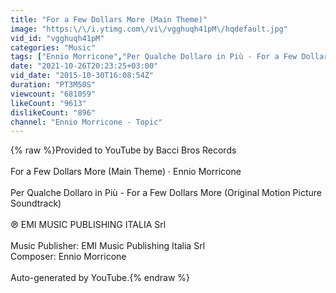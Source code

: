 ```yaml
---
title: "For a Few Dollars More (Main Theme)"
image: "https:\/\/i.ytimg.com\/vi\/vgghuqh41pM\/hqdefault.jpg"
vid_id: "vgghuqh41pM"
categories: "Music"
tags: ["Ennio Morricone","Per Qualche Dollaro in Più - For a Few Dollars More (Original Motion Picture Soundtrack)","For a Few Dollars More (Main Theme)"]
date: "2021-10-26T20:23:25+03:00"
vid_date: "2015-10-30T16:08:54Z"
duration: "PT3M50S"
viewcount: "681059"
likeCount: "9613"
dislikeCount: "896"
channel: "Ennio Morricone - Topic"
---
```

{% raw %}Provided to YouTube by Bacci Bros Records<br /><br />For a Few Dollars More (Main Theme) · Ennio Morricone<br /><br />Per Qualche Dollaro in Più - For a Few Dollars More (Original Motion Picture Soundtrack)<br /><br />℗ EMI MUSIC PUBLISHING ITALIA Srl<br /><br />Music  Publisher: EMI Music Publishing Italia Srl<br />Composer: Ennio Morricone<br /><br />Auto-generated by YouTube.{% endraw %}
